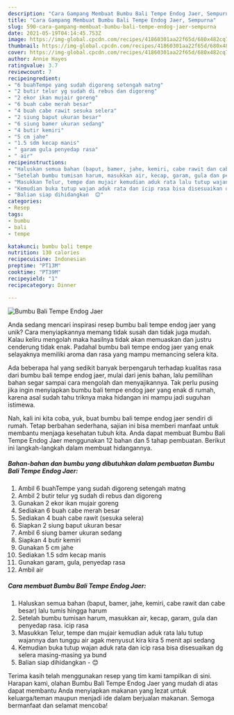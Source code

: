 ```yaml
---
description: "Cara Gampang Membuat Bumbu Bali Tempe Endog Jaer, Sempurna"
title: "Cara Gampang Membuat Bumbu Bali Tempe Endog Jaer, Sempurna"
slug: 590-cara-gampang-membuat-bumbu-bali-tempe-endog-jaer-sempurna
date: 2021-05-19T04:14:45.753Z
image: https://img-global.cpcdn.com/recipes/41860301aa22f65d/680x482cq70/bumbu-bali-tempe-endog-jaer-foto-resep-utama.jpg
thumbnail: https://img-global.cpcdn.com/recipes/41860301aa22f65d/680x482cq70/bumbu-bali-tempe-endog-jaer-foto-resep-utama.jpg
cover: https://img-global.cpcdn.com/recipes/41860301aa22f65d/680x482cq70/bumbu-bali-tempe-endog-jaer-foto-resep-utama.jpg
author: Annie Hayes
ratingvalue: 3.7
reviewcount: 7
recipeingredient:
- "6 buahTempe yang sudah digoreng setengah matng"
- "2 butir telur yg sudah di rebus dan digoreng"
- "2 ekor ikan mujair goreng"
- "6 buah cabe merah besar"
- "4 buah cabe rawit sesuka selera"
- "2 siung baput ukuran besar"
- "6 siung bamer ukuran sedang"
- "4 butir kemiri"
- "5 cm jahe"
- "1.5 sdm kecap manis"
- " garam gula penyedap rasa"
- " air"
recipeinstructions:
- "Haluskan semua bahan (baput, bamer, jahe, kemiri, cabe rawit dan cabe besar) lalu tumis hingga harum"
- "Setelah bumbu tumisan harum, masukkan air, kecap, garam, gula dan penyedap rasa. icip rasa"
- "Masukkan Telur, tempe dan mujair kemudian aduk rata lalu tutup wajannya dan tunggu air agak menyusut kira kira 5 menit api sedang"
- "Kemudian buka tutup wajan aduk rata dan icip rasa bisa disesuaikan dg selera masing-masing ya bund"
- "Balian siap dihidangkan  😊"
categories:
- Resep
tags:
- bumbu
- bali
- tempe

katakunci: bumbu bali tempe 
nutrition: 130 calories
recipecuisine: Indonesian
preptime: "PT13M"
cooktime: "PT39M"
recipeyield: "1"
recipecategory: Dinner

---
```



![Bumbu Bali Tempe Endog Jaer](https://img-global.cpcdn.com/recipes/41860301aa22f65d/680x482cq70/bumbu-bali-tempe-endog-jaer-foto-resep-utama.jpg)

Anda sedang mencari inspirasi resep bumbu bali tempe endog jaer yang unik? Cara menyiapkannya memang tidak susah dan tidak juga mudah. Kalau keliru mengolah maka hasilnya tidak akan memuaskan dan justru cenderung tidak enak. Padahal bumbu bali tempe endog jaer yang enak selayaknya memiliki aroma dan rasa yang mampu memancing selera kita.



Ada beberapa hal yang sedikit banyak berpengaruh terhadap kualitas rasa dari bumbu bali tempe endog jaer, mulai dari jenis bahan, lalu pemilihan bahan segar sampai cara mengolah dan menyajikannya. Tak perlu pusing jika ingin menyiapkan bumbu bali tempe endog jaer yang enak di rumah, karena asal sudah tahu triknya maka hidangan ini mampu jadi suguhan istimewa.


Nah, kali ini kita coba, yuk, buat bumbu bali tempe endog jaer sendiri di rumah. Tetap berbahan sederhana, sajian ini bisa memberi manfaat untuk membantu menjaga kesehatan tubuh kita. Anda dapat membuat Bumbu Bali Tempe Endog Jaer menggunakan 12 bahan dan 5 tahap pembuatan. Berikut ini langkah-langkah dalam membuat hidangannya.

<!--inarticleads1-->

##### Bahan-bahan dan bumbu yang dibutuhkan dalam pembuatan Bumbu Bali Tempe Endog Jaer:

1. Ambil 6 buahTempe yang sudah digoreng setengah matng
1. Ambil 2 butir telur yg sudah di rebus dan digoreng
1. Gunakan 2 ekor ikan mujair goreng
1. Sediakan 6 buah cabe merah besar
1. Sediakan 4 buah cabe rawit (sesuka selera)
1. Siapkan 2 siung baput ukuran besar
1. Ambil 6 siung bamer ukuran sedang
1. Siapkan 4 butir kemiri
1. Gunakan 5 cm jahe
1. Sediakan 1.5 sdm kecap manis
1. Gunakan  garam, gula, penyedap rasa
1. Ambil  air




<!--inarticleads2-->

##### Cara membuat Bumbu Bali Tempe Endog Jaer:

1. Haluskan semua bahan (baput, bamer, jahe, kemiri, cabe rawit dan cabe besar) lalu tumis hingga harum
1. Setelah bumbu tumisan harum, masukkan air, kecap, garam, gula dan penyedap rasa. icip rasa
1. Masukkan Telur, tempe dan mujair kemudian aduk rata lalu tutup wajannya dan tunggu air agak menyusut kira kira 5 menit api sedang
1. Kemudian buka tutup wajan aduk rata dan icip rasa bisa disesuaikan dg selera masing-masing ya bund
1. Balian siap dihidangkan  - 😊




Terima kasih telah menggunakan resep yang tim kami tampilkan di sini. Harapan kami, olahan Bumbu Bali Tempe Endog Jaer yang mudah di atas dapat membantu Anda menyiapkan makanan yang lezat untuk keluarga/teman maupun menjadi ide dalam berjualan makanan. Semoga bermanfaat dan selamat mencoba!
